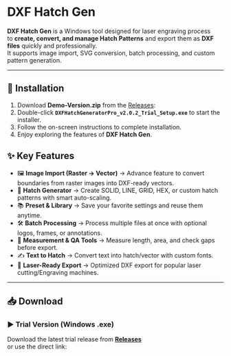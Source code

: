 # DXF Hatch Gen

**DXF Hatch Gen** is a Windows tool designed for laser engraving process  
to **create, convert, and manage Hatch Patterns** and export them as **DXF files** quickly and professionally.  
It supports image import, SVG conversion, batch processing, and custom pattern generation.

---

## 📌 Installation
1. Download **Demo-Version.zip** from the [Releases](https://github.com/twanglom/dxf-hatch-gen/releases/tag/V2.0.2):
2. Double-click **`DXFHatchGeneratorPro_v2.0.2_Trial_Setup.exe`** to start the installer.
3. Follow the on-screen instructions to complete installation.
4. Enjoy exploring the features of **DXF Hatch Gen**.


## ✨ Key Features
- 🖼️ **Image Import (Raster → Vector)**  → Advance feature to convert boundaries from raster images into DXF-ready vectors.
- 🎨 **Hatch Generator** → Create SOLID, LINE, GRID, HEX, or custom hatch patterns with smart auto-scaling.
- 📚 **Preset & Library** → Save your favorite settings and reuse them anytime.
- 🛠️ **Batch Processing** → Process multiple files at once with optional logos, frames, or annotations.
- 📏 **Measurement & QA Tools** → Measure length, area, and check gaps before export.
- ✍️ **Text to Hatch** → Convert text into hatch/vector with custom fonts.
- 💾 **Laser-Ready Export** → Optimized DXF export for popular laser cutting/Engraving machines.

---

## 📥 Download

### ▶️ Trial Version (Windows .exe)
Download the latest trial release from **[Releases](https://github.com/twanglom/dxf-hatch-gen/releases/tag/V2.0.2)**  
or use the direct link:

